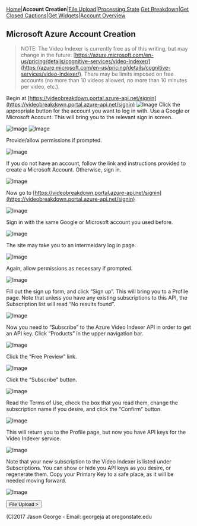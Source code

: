 [Home](https://jaegermeiste.github.io/VideoIndexerHowToGuide/)|**Account Creation**|[File Upload](https://jaegermeiste.github.io/VideoIndexerHowToGuide/FileUpload)|[Processing State](https://jaegermeiste.github.io/VideoIndexerHowToGuide/ProcessingState)
[Get Breakdown](https://jaegermeiste.github.io/VideoIndexerHowToGuide/GetBreakdown)|[Get Closed Captions](https://jaegermeiste.github.io/VideoIndexerHowToGuide/GetWebVTT)|[Get Widgets](https://jaegermeiste.github.io/VideoIndexerHowToGuide/GetWidgets)|[Account Overview](https://jaegermeiste.github.io/VideoIndexerHowToGuide/AccountOverview)

## Microsoft Azure Account Creation

> NOTE: The Video Indexer is currently free as of this writing, but may change in the future: [https://azure.microsoft.com/en-us/pricing/details/cognitive-services/video-indexer/](https://azure.microsoft.com/en-us/pricing/details/cognitive-services/video-indexer/). There may be limits imposed on free accounts (no more than 10 videos allowed, no more than 10 minutes per video, etc.).

Begin at [https://videobreakdown.portal.azure-api.net/signin](https://videobreakdown.portal.azure-api.net/signin)
![Image](https://jaegermeiste.github.io/VideoIndexerHowToGuide/Assets/AccountCreation/1.png)
Click the appropriate button for the account you want to log in with. Use a Google or Microsoft Account.
This will bring you to the relevant sign in screen.

![Image](https://jaegermeiste.github.io/VideoIndexerHowToGuide/Assets/AccountCreation/2.png)
![Image](https://jaegermeiste.github.io/VideoIndexerHowToGuide/Assets/AccountCreation/3.png)

Provide/allow permissions if prompted.

![Image](https://jaegermeiste.github.io/VideoIndexerHowToGuide/Assets/AccountCreation/4.png)

If you do not have an account, follow the link and instructions provided to create a Microsoft Account. Otherwise, sign in.

![Image](https://jaegermeiste.github.io/VideoIndexerHowToGuide/Assets/AccountCreation/5.png)

Now go to [https://videobreakdown.portal.azure-api.net/signin](https://videobreakdown.portal.azure-api.net/signin) 

![Image](https://jaegermeiste.github.io/VideoIndexerHowToGuide/Assets/AccountCreation/6.png)

Sign in with the same Google or Microsoft account you used before.

![Image](https://jaegermeiste.github.io/VideoIndexerHowToGuide/Assets/AccountCreation/7.png)
 
The site may take you to an intermeidary log in page.

![Image](https://jaegermeiste.github.io/VideoIndexerHowToGuide/Assets/AccountCreation/8.png)
 
Again, allow permissions as necessary if prompted.

![Image](https://jaegermeiste.github.io/VideoIndexerHowToGuide/Assets/AccountCreation/9.png)
 
Fill out the sign up form, and click “Sign up”. This  will bring you to a Profile page. Note that unless you have any existing subscriptions to this API, the Subscription list will read “No results found”.

![Image](https://jaegermeiste.github.io/VideoIndexerHowToGuide/Assets/AccountCreation/10.png)
 
Now you need to “Subscribe” to the Azure Video Indexer API in order to get an API key. Click “Products” in the upper navigation bar.

![Image](https://jaegermeiste.github.io/VideoIndexerHowToGuide/Assets/AccountCreation/11.png)

Click the “Free Preview” link.

![Image](https://jaegermeiste.github.io/VideoIndexerHowToGuide/Assets/AccountCreation/12.png)
 
Click the “Subscribe” button.

![Image](https://jaegermeiste.github.io/VideoIndexerHowToGuide/Assets/AccountCreation/13.png)
 
Read the Terms of Use, check the box that you read them, change the subscription name if you desire, and click the “Confirm” button.

![Image](https://jaegermeiste.github.io/VideoIndexerHowToGuide/Assets/AccountCreation/14.png)
 
This will return you to the Profile page, but now you have API keys for the Video Indexer service.

![Image](https://jaegermeiste.github.io/VideoIndexerHowToGuide/Assets/AccountCreation/15.png)
 
Note that your new subscription to the Video Indexer is listed under Subscriptions. You can show or hide you API keys as you desire, or regenerate them. Copy your Primary Key to a safe place, as it will be needed moving forward.

![Image](https://jaegermeiste.github.io/VideoIndexerHowToGuide/Assets/AccountCreation/16.png)

<form action="https://jaegermeiste.github.io/VideoIndexerHowToGuide/FileUpload">
    <input type="submit" value="File Upload >" />
</form>

(C)2017 Jason George - Email: georgeja at oregonstate.edu
